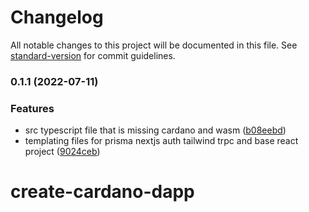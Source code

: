 # Changelog

All notable changes to this project will be documented in this file. See [standard-version](https://github.com/conventional-changelog/standard-version) for commit guidelines.

### 0.1.1 (2022-07-11)

### Features

- src typescript file that is missing cardano and wasm ([b08eebd](https://github.com/CardanoGoat-io/create-cardano-dapp/commit/b08eebded217362f377ed20b476ad05469463ad2))
- templating files for prisma nextjs auth tailwind trpc and base react project ([9024ceb](https://github.com/CardanoGoat-io/create-cardano-dapp/commit/9024ceb12920a13f972f5f10b7e384e1e069befa))

# create-cardano-dapp
